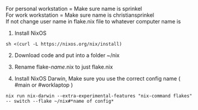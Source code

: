 For personal workstation = Make sure name is sprinkel
<br>For work workstation = Make sure name is christiansprinkel
<br>If not change user name in flake.nix file to whatever computer name is

1. Install NixOS
```
sh <(curl -L https://nixos.org/nix/install)
```

2. Download code and put into a folder ~/nix

3. Rename flake-*name*.nix to just flake.nix

4. Install NixOS Darwin, Make sure you use the correct config name ( #main or #worklaptop )
```
nix run nix-darwin --extra-experimental-features "nix-command flakes" -- switch --flake ~/nix#*name of config*
```
